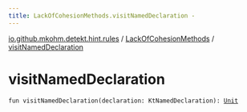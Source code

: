 ```yaml
---
title: LackOfCohesionMethods.visitNamedDeclaration - 
---
```


[io.github.mkohm.detekt.hint.rules](../index.html) / [LackOfCohesionMethods](index.html) / [visitNamedDeclaration](./visit-named-declaration.html)

# visitNamedDeclaration

`fun visitNamedDeclaration(declaration: KtNamedDeclaration): `[`Unit`](https://kotlinlang.org/api/latest/jvm/stdlib/kotlin/-unit/index.html)